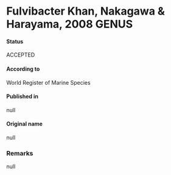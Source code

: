Fulvibacter Khan, Nakagawa & Harayama, 2008 GENUS
=======

#### Status
ACCEPTED

#### According to
World Register of Marine Species

#### Published in
null

#### Original name
null

### Remarks
null